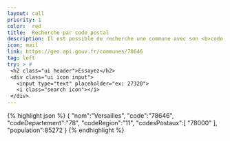```yaml
---
layout: call
priority: 1
color:  red
title:  Recherche par code postal
description: Il est possible de recherche une commune avec son <b>code postal</b>.
icon: mail
link: https://geo.api.gouv.fr/communes/78646
tag: left
try: > #
 <h2 class="ui header">Essayez</h2>
 <div class="ui icon input">
   <input type="text" placeholder="ex: 27320">
   <i class="search icon"></i>
 </div>
---
```

{% highlight json %}
{
   "nom":"Versailles",
   "code":"78646",
   "codeDepartement":"78",
   "codeRegion":"11",
   "codesPostaux":[
      "78000"
   ],
   "population":85272
}
{% endhighlight %}
